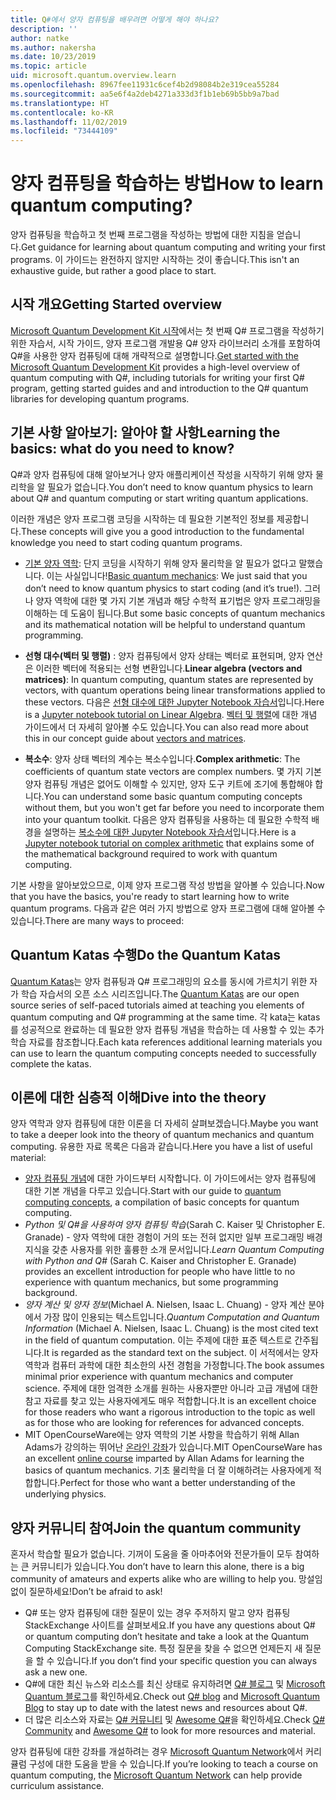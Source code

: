 ```yaml
---
title: Q#에서 양자 컴퓨팅을 배우려면 어떻게 해야 하나요?
description: ''
author: natke
ms.author: nakersha
ms.date: 10/23/2019
ms.topic: article
uid: microsoft.quantum.overview.learn
ms.openlocfilehash: 8967fee11931c6cef4b2d98084b2e319cea55284
ms.sourcegitcommit: aa5e6f4a2deb4271a333d3f1b1eb69b5bb9a7bad
ms.translationtype: HT
ms.contentlocale: ko-KR
ms.lasthandoff: 11/02/2019
ms.locfileid: "73444109"
---
```

# <a name="how-to-learn-quantum-computing"></a><span data-ttu-id="24bdd-102">양자 컴퓨팅을 학습하는 방법</span><span class="sxs-lookup"><span data-stu-id="24bdd-102">How to learn quantum computing?</span></span>

<span data-ttu-id="24bdd-103">양자 컴퓨팅을 학습하고 첫 번째 프로그램을 작성하는 방법에 대한 지침을 얻습니다.</span><span class="sxs-lookup"><span data-stu-id="24bdd-103">Get guidance for learning about quantum computing and writing your first programs.</span></span> <span data-ttu-id="24bdd-104">이 가이드는 완전하지 않지만 시작하는 것이 좋습니다.</span><span class="sxs-lookup"><span data-stu-id="24bdd-104">This isn't an exhaustive guide, but rather a good place to start.</span></span>

## <a name="getting-started-overview"></a><span data-ttu-id="24bdd-105">시작 개요</span><span class="sxs-lookup"><span data-stu-id="24bdd-105">Getting Started overview</span></span>

<span data-ttu-id="24bdd-106">[Microsoft Quantum Development Kit 시작](xref:microsoft.quantum.welcome)에서는 첫 번째 Q# 프로그램을 작성하기 위한 자습서, 시작 가이드, 양자 프로그램 개발용 Q# 양자 라이브러리 소개를 포함하여 Q#을 사용한 양자 컴퓨팅에 대해 개략적으로 설명합니다.</span><span class="sxs-lookup"><span data-stu-id="24bdd-106">[Get started with the Microsoft Quantum Development Kit](xref:microsoft.quantum.welcome) provides a high-level overview of quantum computing with Q#, including tutorials for writing your first Q# program, getting started guides and and introduction to the Q# quantum libraries for developing quantum programs.</span></span>

## <a name="learning-the-basics-what-do-you-need-to-know"></a><span data-ttu-id="24bdd-107">기본 사항 알아보기: 알아야 할 사항</span><span class="sxs-lookup"><span data-stu-id="24bdd-107">Learning the basics: what do you need to know?</span></span>

<span data-ttu-id="24bdd-108">Q#과 양자 컴퓨팅에 대해 알아보거나 양자 애플리케이션 작성을 시작하기 위해 양자 물리학을 알 필요가 없습니다.</span><span class="sxs-lookup"><span data-stu-id="24bdd-108">You don’t need to know quantum physics to learn about Q# and quantum computing or start writing quantum applications.</span></span>

<span data-ttu-id="24bdd-109">이러한 개념은 양자 프로그램 코딩을 시작하는 데 필요한 기본적인 정보를 제공합니다.</span><span class="sxs-lookup"><span data-stu-id="24bdd-109">These concepts will give you a good introduction to the fundamental knowledge you need to start coding quantum programs.</span></span>  

* <span data-ttu-id="24bdd-110">[기본 양자 역학](xref:microsoft.quantum.concepts.intro): 단지 코딩을 시작하기 위해 양자 물리학을 알 필요가 없다고 말했습니다. 이는 사실입니다!</span><span class="sxs-lookup"><span data-stu-id="24bdd-110">[Basic quantum mechanics](xref:microsoft.quantum.concepts.intro): We just said that you don’t need to know quantum physics to start coding (and it’s true!).</span></span> <span data-ttu-id="24bdd-111">그러나 양자 역학에 대한 몇 가지 기본 개념과 해당 수학적 표기법은 양자 프로그래밍을 이해하는 데 도움이 됩니다.</span><span class="sxs-lookup"><span data-stu-id="24bdd-111">But some basic concepts of quantum mechanics and its mathematical notation will be helpful to understand quantum programming.</span></span>

* <span data-ttu-id="24bdd-112">**선형 대수(벡터 및 행렬)** : 양자 컴퓨팅에서 양자 상태는 벡터로 표현되며, 양자 연산은 이러한 벡터에 적용되는 선형 변환입니다.</span><span class="sxs-lookup"><span data-stu-id="24bdd-112">**Linear algebra (vectors and matrices)**: In quantum computing, quantum states are represented by vectors, with quantum operations being linear transformations applied to these vectors.</span></span>  <span data-ttu-id="24bdd-113">다음은 [선형 대수에 대한 Jupyter Notebook 자습서](https://github.com/microsoft/QuantumKatas/tree/master/tutorials/LinearAlgebra)입니다.</span><span class="sxs-lookup"><span data-stu-id="24bdd-113">Here is a [Jupyter notebook tutorial on Linear Algebra](https://github.com/microsoft/QuantumKatas/tree/master/tutorials/LinearAlgebra).</span></span>  <span data-ttu-id="24bdd-114">[벡터 및 행렬](xref:microsoft.quantum.concepts.vectors)에 대한 개념 가이드에서 더 자세히 알아볼 수도 있습니다.</span><span class="sxs-lookup"><span data-stu-id="24bdd-114">You can also read more about this in our concept guide about [vectors and matrices](xref:microsoft.quantum.concepts.vectors).</span></span>

* <span data-ttu-id="24bdd-115">**복소수**: 양자 상태 벡터의 계수는 복소수입니다.</span><span class="sxs-lookup"><span data-stu-id="24bdd-115">**Complex arithmetic**: The coefficients of quantum state vectors are complex numbers.</span></span> <span data-ttu-id="24bdd-116">몇 가지 기본 양자 컴퓨팅 개념은 없어도 이해할 수 있지만, 양자 도구 키트에 조기에 통합해야 합니다.</span><span class="sxs-lookup"><span data-stu-id="24bdd-116">You can understand some basic quantum computing concepts without them, but you won't get far before you need to incorporate them into your quantum toolkit.</span></span>  <span data-ttu-id="24bdd-117">다음은 양자 컴퓨팅을 사용하는 데 필요한 수학적 배경을 설명하는 [복소수에 대한 Jupyter Notebook 자습서](https://github.com/microsoft/QuantumKatas/tree/master/tutorials/ComplexArithmetic)입니다.</span><span class="sxs-lookup"><span data-stu-id="24bdd-117">Here is a [Jupyter notebook tutorial on complex arithmetic](https://github.com/microsoft/QuantumKatas/tree/master/tutorials/ComplexArithmetic) that explains some of the mathematical background required to work with quantum computing.</span></span> 

<span data-ttu-id="24bdd-118">기본 사항을 알아보았으므로, 이제 양자 프로그램 작성 방법을 알아볼 수 있습니다.</span><span class="sxs-lookup"><span data-stu-id="24bdd-118">Now that you have the basics, you're ready to start learning how to write quantum programs.</span></span>  <span data-ttu-id="24bdd-119">다음과 같은 여러 가지 방법으로 양자 프로그램에 대해 알아볼 수 있습니다.</span><span class="sxs-lookup"><span data-stu-id="24bdd-119">There are many ways to proceed:</span></span>

## <a name="do-the-quantum-katas"></a><span data-ttu-id="24bdd-120">Quantum Katas 수행</span><span class="sxs-lookup"><span data-stu-id="24bdd-120">Do the Quantum Katas</span></span>

<span data-ttu-id="24bdd-121">[Quantum Katas](xref:microsoft.quantum.overview.katas)는 양자 컴퓨팅과 Q# 프로그래밍의 요소를 동시에 가르치기 위한 자가 학습 자습서의 오픈 소스 시리즈입니다.</span><span class="sxs-lookup"><span data-stu-id="24bdd-121">The [Quantum Katas](xref:microsoft.quantum.overview.katas) are our open source series of self-paced tutorials aimed at teaching you elements of quantum computing and Q# programming at the same time.</span></span>  <span data-ttu-id="24bdd-122">각 kata는 katas를 성공적으로 완료하는 데 필요한 양자 컴퓨팅 개념을 학습하는 데 사용할 수 있는 추가 학습 자료를 참조합니다.</span><span class="sxs-lookup"><span data-stu-id="24bdd-122">Each kata references additional learning materials you can use to learn the quantum computing concepts needed to successfully complete the katas.</span></span>  

## <a name="dive-into-the-theory"></a><span data-ttu-id="24bdd-123">이론에 대한 심층적 이해</span><span class="sxs-lookup"><span data-stu-id="24bdd-123">Dive into the theory</span></span>

<span data-ttu-id="24bdd-124">양자 역학과 양자 컴퓨팅에 대한 이론을 더 자세히 살펴보겠습니다.</span><span class="sxs-lookup"><span data-stu-id="24bdd-124">Maybe you want to take a deeper look into the theory of quantum mechanics and quantum computing.</span></span> <span data-ttu-id="24bdd-125">유용한 자료 목록은 다음과 같습니다.</span><span class="sxs-lookup"><span data-stu-id="24bdd-125">Here you have a list of useful material:</span></span>

* <span data-ttu-id="24bdd-126">[양자 컴퓨팅 개념](xref:microsoft.quantum.concepts.intro)에 대한 가이드부터 시작합니다. 이 가이드에서는 양자 컴퓨팅에 대한 기본 개념을 다루고 있습니다.</span><span class="sxs-lookup"><span data-stu-id="24bdd-126">Start with our guide to [quantum computing concepts](xref:microsoft.quantum.concepts.intro), a compilation of basic concepts for quantum computing.</span></span>
* <span data-ttu-id="24bdd-127">_Python 및 Q#을 사용하여 양자 컴퓨팅 학습_(Sarah C. Kaiser 및 Christopher E. Granade) - 양자 역학에 대한 경험이 거의 또는 전혀 없지만 일부 프로그래밍 배경 지식을 갖춘 사용자를 위한 훌륭한 소개 문서입니다.</span><span class="sxs-lookup"><span data-stu-id="24bdd-127">_Learn Quantum Computing with Python and Q#_ (Sarah C. Kaiser and Christopher E. Granade) provides an excellent introduction for people who have little to no experience with quantum mechanics, but some programming background.</span></span>
* <span data-ttu-id="24bdd-128">_양자 계산 및 양자 정보_(Michael A. Nielsen, Isaac L. Chuang) - 양자 계산 분야에서 가장 많이 인용되는 텍스트입니다.</span><span class="sxs-lookup"><span data-stu-id="24bdd-128">_Quantum Computation and Quantum Information_ (Michael A. Nielsen, Isaac L. Chuang) is the most cited text in the field of quantum computation.</span></span> <span data-ttu-id="24bdd-129">이는 주제에 대한 표준 텍스트로 간주됩니다.</span><span class="sxs-lookup"><span data-stu-id="24bdd-129">It is regarded as the standard text on the subject.</span></span> <span data-ttu-id="24bdd-130">이 서적에서는 양자 역학과 컴퓨터 과학에 대한 최소한의 사전 경험을 가정합니다.</span><span class="sxs-lookup"><span data-stu-id="24bdd-130">The book assumes minimal prior experience with quantum mechanics and computer science.</span></span> <span data-ttu-id="24bdd-131">주제에 대한 엄격한 소개를 원하는 사용자뿐만 아니라 고급 개념에 대한 참고 자료를 찾고 있는 사용자에게도 매우 적합합니다.</span><span class="sxs-lookup"><span data-stu-id="24bdd-131">It is an excellent choice for those readers who want a rigorous introduction to the topic as well as for those who are looking for references for advanced concepts.</span></span>
* <span data-ttu-id="24bdd-132">MIT OpenCourseWare에는 양자 역학의 기본 사항을 학습하기 위해 Allan Adams가 강의하는 뛰어난 [온라인 강좌](https://www.youtube.com/watch?v=lZ3bPUKo5zc&list=PLUl4u3cNGP61-9PEhRognw5vryrSEVLPr)가 있습니다.</span><span class="sxs-lookup"><span data-stu-id="24bdd-132">MIT OpenCourseWare has an excellent [online course](https://www.youtube.com/watch?v=lZ3bPUKo5zc&list=PLUl4u3cNGP61-9PEhRognw5vryrSEVLPr) imparted by Allan Adams for learning the basics of quantum mechanics.</span></span> <span data-ttu-id="24bdd-133">기초 물리학을 더 잘 이해하려는 사용자에게 적합합니다.</span><span class="sxs-lookup"><span data-stu-id="24bdd-133">Perfect for those who want a better understanding of the underlying physics.</span></span>

## <a name="join-the-quantum-community"></a><span data-ttu-id="24bdd-134">양자 커뮤니티 참여</span><span class="sxs-lookup"><span data-stu-id="24bdd-134">Join the quantum community</span></span>

<span data-ttu-id="24bdd-135">혼자서 학습할 필요가 없습니다. 기꺼이 도움을 줄 아마추어와 전문가들이 모두 참여하는 큰 커뮤니티가 있습니다.</span><span class="sxs-lookup"><span data-stu-id="24bdd-135">You don’t have to learn this alone, there is a big community of amateurs and experts alike who are willing to help you.</span></span> <span data-ttu-id="24bdd-136">망설임 없이 질문하세요!</span><span class="sxs-lookup"><span data-stu-id="24bdd-136">Don’t be afraid to ask!</span></span>

* <span data-ttu-id="24bdd-137">Q# 또는 양자 컴퓨팅에 대한 질문이 있는 경우 주저하지 말고 양자 컴퓨팅 StackExchange 사이트를 살펴보세요.</span><span class="sxs-lookup"><span data-stu-id="24bdd-137">If you have any questions about Q# or quantum computing don’t hesitate and take a look at the Quantum Computing StackExchange site.</span></span> <span data-ttu-id="24bdd-138">특정 질문을 찾을 수 없으면 언제든지 새 질문을 할 수 있습니다.</span><span class="sxs-lookup"><span data-stu-id="24bdd-138">If you don’t find your specific question you can always ask a new one.</span></span> 
* <span data-ttu-id="24bdd-139">Q#에 대한 최신 뉴스와 리소스를 최신 상태로 유지하려면 [Q# 블로그](https://devblogs.microsoft.com/qsharp/) 및 [Microsoft Quantum 블로그](https://cloudblogs.microsoft.com/quantum/)를 확인하세요.</span><span class="sxs-lookup"><span data-stu-id="24bdd-139">Check out [Q# blog](https://devblogs.microsoft.com/qsharp/) and [Microsoft Quantum Blog](https://cloudblogs.microsoft.com/quantum/) to stay up to date with the latest news and resources about Q#.</span></span>
* <span data-ttu-id="24bdd-140">더 많은 리소스와 자료는 [Q# 커뮤니티](https://qsharp.community/) 및 [Awesome Q#](https://project-awesome.org/ebraminio/awesome-qsharp)을 확인하세요.</span><span class="sxs-lookup"><span data-stu-id="24bdd-140">Check [Q# Community](https://qsharp.community/) and [Awesome Q#](https://project-awesome.org/ebraminio/awesome-qsharp) to look for more resources and material.</span></span>

 <span data-ttu-id="24bdd-141">양자 컴퓨팅에 대한 강좌를 개설하려는 경우 [Microsoft Quantum Network](https://info.microsoft.com/LearnMoreAboutMicrosoftQuantumNetwork.html)에서 커리큘럼 구성에 대한 도움을 받을 수 있습니다.</span><span class="sxs-lookup"><span data-stu-id="24bdd-141">If you’re looking to teach a course on quantum computing, the [Microsoft Quantum Network](https://info.microsoft.com/LearnMoreAboutMicrosoftQuantumNetwork.html) can help provide curriculum assistance.</span></span>  

